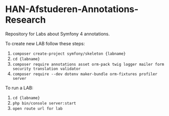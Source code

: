 # HAN-Afstuderen-Annotations-Research
Repository for Labs  about Symfony 4 annotations.



To create new LAB follow these steps:

1. ```composer create-project symfony/skeleton {labname}```  
2. ``` cd {labname} ```  
3. ```composer require annotations asset orm-pack twig logger mailer form security translation validator```  
4. ```composer require --dev dotenv maker-bundle orm-fixtures profiler server```


To run a LAB:

1. ```cd {labname}```
2. ```php bin/console server:start```
3. ```open route url for lab```